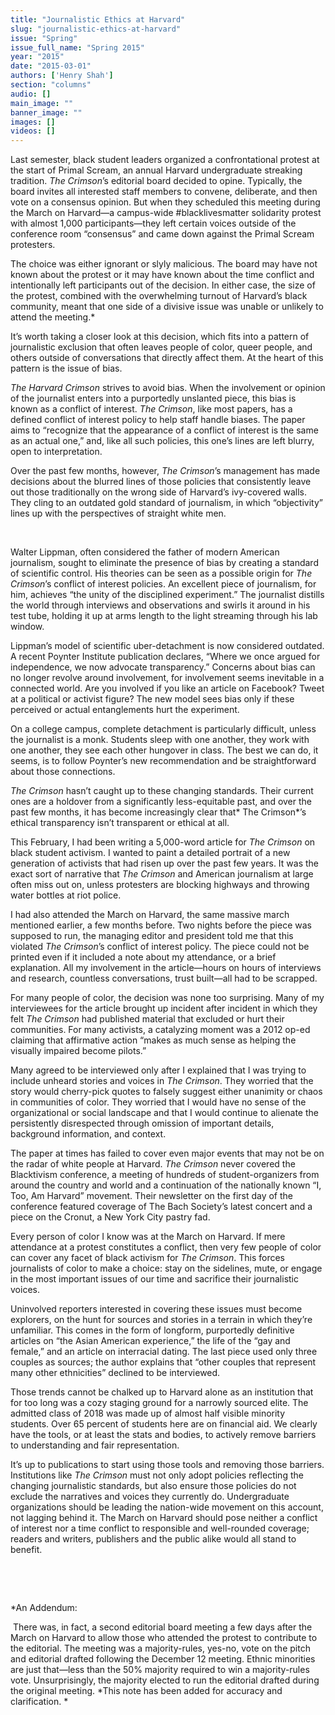 ```yaml
---
title: "Journalistic Ethics at Harvard"
slug: "journalistic-ethics-at-harvard"
issue: "Spring"
issue_full_name: "Spring 2015"
year: "2015"
date: "2015-03-01"
authors: ['Henry Shah']
section: "columns"
audio: []
main_image: ""
banner_image: ""
images: []
videos: []
---
```

Last semester, black student leaders organized a confrontational protest at the start of Primal Scream, an annual Harvard undergraduate streaking tradition. *The Crimson*’s editorial board decided to opine. Typically, the board invites all interested staff members to convene, deliberate, and then vote on a consensus opinion. But when they scheduled this meeting during the March on Harvard—a campus-wide #blacklivesmatter solidarity protest with almost 1,000 participants—they left certain voices outside of the conference room “consensus” and came down against the Primal Scream protesters.

 The choice was either ignorant or slyly malicious. The board may have not known about the protest or it may have known about the time conflict and intentionally left participants out of the decision. In either case, the size of the protest, combined with the overwhelming turnout of Harvard’s black community, meant that one side of a divisive issue was unable or unlikely to attend the meeting.*  


 It’s worth taking a closer look at this decision, which fits into a pattern of journalistic exclusion that often leaves people of color, queer people, and others outside of conversations that directly affect them. At the heart of this pattern is the issue of bias. 

 *The Harvard Crimson* strives to avoid bias. When the involvement or opinion of the journalist enters into a purportedly unslanted piece, this bias is known as a conflict of interest. *The Crimson*, like most papers, has a defined conflict of interest policy to help staff handle biases. The paper aims to “recognize that the appearance of a conflict of interest is the same as an actual one,” and, like all such policies, this one’s lines are left blurry, open to interpretation.

 Over the past few months, however, *The Crimson*’s management has made decisions about the blurred lines of those policies that consistently leave out those traditionally on the wrong side of Harvard’s ivy-covered walls. They cling to an outdated gold standard of journalism, in which “objectivity” lines up with the perspectives of straight white men. 

  

 Walter Lippman, often considered the father of modern American journalism, sought to eliminate the presence of bias by creating a standard of scientific control. His theories can be seen as a possible origin for *The Crimson*’s conflict of interest policies. An excellent piece of journalism, for him, achieves “the unity of the disciplined experiment.” The journalist distills the world through interviews and observations and swirls it around in his test tube, holding it up at arms length to the light streaming through his lab window.

 Lippman’s model of scientific uber-detachment is now considered outdated. A recent Poynter Institute publication declares, “Where we once argued for independence, we now advocate transparency.” Concerns about bias can no longer revolve around involvement, for involvement seems inevitable in a connected world. Are you involved if you like an article on Facebook? Tweet at a political or activist figure? The new model sees bias only if these perceived or actual entanglements hurt the experiment. 

 On a college campus, complete detachment is particularly difficult, unless the journalist is a monk. Students sleep with one another, they work with one another, they see each other hungover in class. The best we can do, it seems, is to follow Poynter’s new recommendation and be straightforward about those connections. 

 *The Crimson* hasn’t caught up to these changing standards. Their current ones are a holdover from a significantly less-equitable past, and over the past few months, it has become increasingly clear that* The Crimson*’s ethical transparency isn’t transparent or ethical at all. 

 This February, I had been writing a 5,000-word article for *The Crimson* on black student activism. I wanted to paint a detailed portrait of a new generation of activists that had risen up over the past few years. It was the exact sort of narrative that *The Crimson* and American journalism at large often miss out on, unless protesters are blocking highways and throwing water bottles at riot police. 

 I had also attended the March on Harvard, the same massive march mentioned earlier, a few months before. Two nights before the piece was supposed to run, the managing editor and president told me that this violated *The Crimson*’s conflict of interest policy. The piece could not be printed even if it included a note about my attendance, or a brief explanation. All my involvement in the article—hours on hours of interviews and research, countless conversations, trust built—all had to be scrapped.

 For many people of color, the decision was none too surprising. Many of my interviewees for the article brought up incident after incident in which they felt *The Crimson* had published material that excluded or hurt their communities. For many activists, a catalyzing moment was a 2012 op-ed claiming that affirmative action “makes as much sense as helping the visually impaired become pilots.”

 Many agreed to be interviewed only after I explained that I was trying to include unheard stories and voices in *The Crimson*. They worried that the story would cherry-pick quotes to falsely suggest either unanimity or chaos in communities of color. They worried that I would have no sense of the organizational or social landscape and that I would continue to alienate the persistently disrespected through omission of important details, background information, and context. 

 The paper at times has failed to cover even major events that may not be on the radar of white people at Harvard. *The Crimson* never covered the Blacktivism conference, a meeting of hundreds of student-organizers from around the country and world and a continuation of the nationally known “I, Too, Am Harvard” movement. Their newsletter on the first day of the conference featured coverage of The Bach Society’s latest concert and a piece on the Cronut, a New York City pastry fad.

 Every person of color I know was at the March on Harvard. If mere attendance at a protest constitutes a conflict, then very few people of color can cover any facet of black activism for *The Crimson*. This forces journalists of color to make a choice: stay on the sidelines, mute, or engage in the most important issues of our time and sacrifice their journalistic voices. 

 Uninvolved reporters interested in covering these issues must become explorers, on the hunt for sources and stories in a terrain in which they’re unfamiliar. This comes in the form of longform, purportedly definitive articles on “the Asian American experience,” the life of the “gay and female,” and an article on interracial dating. The last piece used only three couples as sources; the author explains that “other couples that represent many other ethnicities” declined to be interviewed. 

 Those trends cannot be chalked up to Harvard alone as an institution that for too long was a cozy staging ground for a narrowly sourced elite. The admitted class of 2018 was made up of almost half visible minority students. Over 65 percent of students here are on financial aid. We clearly have the tools, or at least the stats and bodies, to actively remove barriers to understanding and fair representation. 

 It’s up to publications to start using those tools and removing those barriers. Institutions like *The Crimson* must not only adopt policies reflecting the changing journalistic standards, but also ensure those policies do not exclude the narratives and voices they currently do. Undergraduate organizations should be leading the nation-wide movement on this account, not lagging behind it. The March on Harvard should pose neither a conflict of interest nor a time conflict to responsible and well-rounded coverage; readers and writers, publishers and the public alike would all stand to benefit.

  

  

 *An Addendum: 

  There was, in fact, a second editorial board meeting a few days after the March on Harvard to allow those who attended the protest to contribute to the editorial. The meeting was a majority-rules, yes-no, vote on the pitch and editorial drafted following the December 12 meeting. Ethnic minorities are just that—less than the 50% majority required to win a majority-rules vote. Unsurprisingly, the majority elected to run the editorial drafted during the original meeting. *This note has been added for accuracy and clarification. *

  


